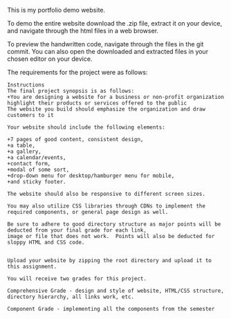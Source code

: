 This is my portfolio demo website.

To demo the entire website download the .zip file, extract it on your device, and navigate through the html files in a web browser. 

To preview the handwritten code, navigate through the files in the git commit. You can also open the downloaded and extracted files in your chosen editor on your device. 

The requirements for the project were as follows: 

    Instructions
    The final project synopsis is as follows:  
    +You are designing a website for a business or non-profit organization
    highlight their products or services offered to the public
    The website you build should emphasize the organization and draw customers to it
    
    Your website should include the following elements:
    
    +7 pages of good content, consistent design,
    +a table,
    +a gallery,
    +a calendar/events,
    +contact form,
    +modal of some sort,
    +drop-down menu for desktop/hamburger menu for mobile,
    +and sticky footer.
    
    The website should also be responsive to different screen sizes.
    
    You may also utilize CSS libraries through CDNs to implement the required components, or general page design as well.
    
    Be sure to adhere to good directory structure as major points will be deducted from your final grade for each link,
    image or file that does not work.  Points will also be deducted for sloppy HTML and CSS code.
    
    
    Upload your website by zipping the root directory and upload it to this assignment.
    
    You will receive two grades for this project.
    
    Comprehensive Grade - design and style of website, HTML/CSS structure, directory hierarchy, all links work, etc.
    
    Component Grade - implementing all the components from the semester
